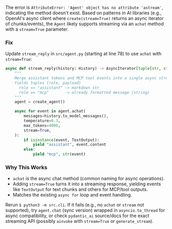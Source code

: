The error is `AttributeError: 'Agent' object has no attribute 'astream'`, indicating the method doesn't exist. Based on patterns in AI libraries (e.g., OpenAI's async client where `create(stream=True)` returns an async iterator of chunks/events), the `Agent` likely supports streaming via an `achat` method with a `stream=True` parameter.

### Fix
Update `stream_reply` in `src/agent.py` (starting at line 78) to use `achat` with `stream=True`:

```python
async def stream_reply(history: History) -> AsyncIterator[tuple[str, str]]:
    """
    Merge assistant tokens and MCP tool events into a single async stream.
    Yields tuples (role, payload)
      role == "assistant" -> markdown str
      role == "mcp"       -> already formatted message (string)
    """
    agent = create_agent()

    async for event in agent.achat(
        messages=history.to_model_messages(),
        temperature=0.3,
        max_tokens=4096,
        stream=True,
    ):
        if isinstance(event, TextOutput):
            yield "assistant", event.content
        else:
            yield "mcp", str(event)
```

### Why This Works
- `achat` is the async chat method (common naming for async operations).
- Adding `stream=True` turns it into a streaming response, yielding events like `TextOutput` for text chunks and others for MCP/tool outputs.
- Matches the existing `async for` loop and event handling.

Rerun `$ python3 -m src.cli`. If it fails (e.g., no `achat` or `stream` not supported), try `agent.chat` (sync version) wrapped in `asyncio.to_thread` for async compatibility, or check `pydantic_ai` source/docs for the exact streaming API (possibly `ainvoke` with `stream=True` or `generate_stream`).
